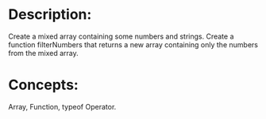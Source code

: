 # Description:
Create a mixed array containing some numbers and strings.
Create a function filterNumbers that returns a new array containing only the numbers from the mixed array.

# Concepts:
Array, Function, typeof Operator.